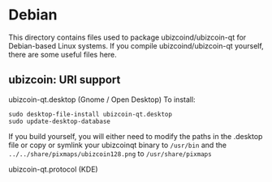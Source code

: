 
Debian
====================
This directory contains files used to package ubizcoind/ubizcoin-qt
for Debian-based Linux systems. If you compile ubizcoind/ubizcoin-qt yourself, there are some useful files here.

## ubizcoin: URI support ##


ubizcoin-qt.desktop  (Gnome / Open Desktop)
To install:

	sudo desktop-file-install ubizcoin-qt.desktop
	sudo update-desktop-database

If you build yourself, you will either need to modify the paths in
the .desktop file or copy or symlink your ubizcoinqt binary to `/usr/bin`
and the `../../share/pixmaps/ubizcoin128.png` to `/usr/share/pixmaps`

ubizcoin-qt.protocol (KDE)

